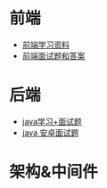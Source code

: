 # 前端
- [前端学习资料](https://github.com/webproblem/learning-article)
- [前端面试题和答案](https://github.com/qiu-deqing/FE-interview)
# 后端
- [java学习+面试题](https://github.com/Snailclimb/JavaGuide)
- [java 安卓面试题](https://github.com/hadyang/interview)
# 架构&中间件
